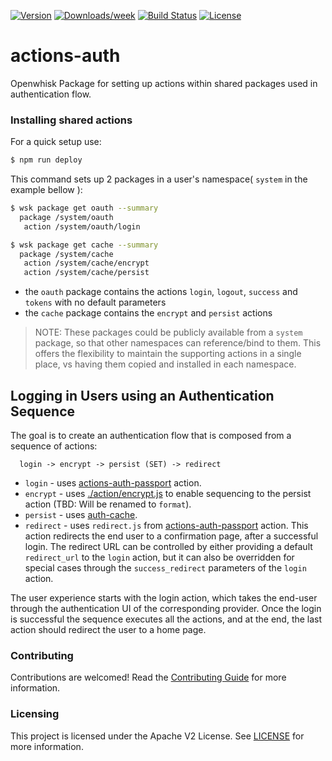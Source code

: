 [![Version](https://img.shields.io/npm/v/@adobe/aio-app-actions-auth.svg)](https://npmjs.org/package/@adobe/aio-app-actions-auth)
[![Downloads/week](https://img.shields.io/npm/dw/@adobe/aio-app-actions-auth.svg)](https://npmjs.org/package/@adobe/aio-app-actions-auth)
[![Build Status](https://travis-ci.com/adobe/aio-app-actions-auth.svg?branch=master)](https://travis-ci.com/adobe/aio-app-actions-auth)
[![License](https://img.shields.io/badge/License-Apache%202.0-blue.svg)](https://opensource.org/licenses/Apache-2.0)


# actions-auth
Openwhisk Package for setting up actions within shared packages used in authentication flow.

### Installing shared actions

For a quick setup use:

```bash
$ npm run deploy
```

This command sets up 2 packages in a user's namespace( `system` in the example bellow ):

```bash
$ wsk package get oauth --summary
  package /system/oauth
   action /system/oauth/login

$ wsk package get cache --summary
  package /system/cache
   action /system/cache/encrypt
   action /system/cache/persist
```

* the `oauth` package contains the actions `login`, `logout`, `success` and `tokens` with no default parameters
* the `cache` package contains the `encrypt` and `persist` actions

> NOTE: These packages could be publicly available from a `system` package,
so that other namespaces can reference/bind to them. This offers the flexibility to
maintain the supporting actions in a single place, vs having them copied and installed
in each namespace.

## Logging in Users using an Authentication Sequence

The goal is to create an authentication flow that is composed from a sequence of actions:

```
  login -> encrypt -> persist (SET) -> redirect
```

* `login` - uses [actions-auth-passport](https://github.com/adobe/aio-app-actions-auth-passport) action.
* `encrypt` - uses [./action/encrypt.js](action/encrypt.js) to enable sequencing to the persist action (TBD: Will be renamed to `format`).
* `persist` - uses [auth-cache](https://github.com/adobe/aio-app-auth-cache).
* `redirect` - uses `redirect.js` from [actions-auth-passport](https://github.com/adobe/aio-app-actions-auth-passport) action. This action redirects the end user to a confirmation page, after a successful login. The redirect URL can be controlled by either providing a default `redirect_url` to the `login` action, but it can also be overridden for special cases through the `success_redirect` parameters of the `login` action.

The user experience starts with the login action, which takes the end-user through the authentication UI of the corresponding provider. Once the login is successful the sequence executes all the actions, and at the end, the last action should redirect the user to a home page.

### Contributing

Contributions are welcomed! Read the [Contributing Guide](./.github/CONTRIBUTING.md) for more information.

### Licensing

This project is licensed under the Apache V2 License. See [LICENSE](LICENSE) for more information.
